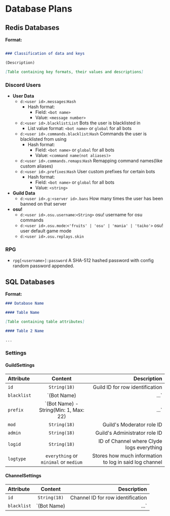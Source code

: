 # Database Plans

## Redis Databases

**Format:**

```md

### Classification of data and keys

(Description)

[Table containing key formats, their values and descriptions]
```

### Discord Users

- **User Data**
  - `d:<user id>.messages`:`Hash`
    - Hash format:
      - Field: `<bot name>`
      - Value: `<message number>`
  - `d:<user id>.blacklist`:`List` Bots the user is blacklisted in
    - List value format: `<bot name>` or `global` for all bots
  - `d:<user id>.commands.blacklist`:`Hash` Commands the user is blacklisted from using
    - Hash format:
      - Field: `<bot name>` or `global` for all bots
      - Value: `<command name(not aliases)>`
  - `d:<user id>.commands.remaps`:`Hash` Remapping command names(like custom aliases)
  - `d:<user id>.prefixes`:`Hash` User custom prefixes for certain bots
    - Hash format:
      - Field: `<bot name>` or `global` for all bots
      - Value: `<string>`
- **Guild Data**
  - `d:<user id>.g:<server id>.bans` How many times the user has been banned on that server
- **osu!**
  - `d:<user id>.osu.username`:`<String>` osu! username for osu commands
  - `d:<user id>.osu.mode`:`<'fruits' | 'osu' | 'mania' | 'taiko'>` osu! user default game mode
  - `d:<user id>.osu.replays.skin`

### RPG

- `rpg[<username>]:password` A SHA-512 hashed password with config random password appended.

## SQL Databases

**Format:**

```md
### Database Name

#### Table Name

[Table containing table attributes]

#### Table 2 Name

...
```

### Settings

#### GuildSettings

| Attribute   |                   Content                    |                                            Description |
| :---------- | :------------------------------------------: | -----------------------------------------------------: |
| `id`        |                 `String(18)`                 |                        Guild ID for row identification |
| `blacklist` |              `(Bot Name) | ...`              |      Disables the use of specified bots in that server |
| `prefix`    | `(Bot Name) - String(Min: 1, Max: 22) | ...` |                                           Guild prefix |
| `mod`       |                 `String(18)`                 |                              Guild's Moderator role ID |
| `admin`     |                 `String(18)`                 |                          Guild's Administrator role ID |
| `logid`     |                 `String(18)`                 |              ID of Channel where Clyde logs everything |
| `logtype`   |    `everything` or `minimal` or `medium`     | Stores how much information to log in said log channel |

#### ChannelSettings

| Attribute   |      Content       |                          Description |
| :---------- | :----------------: | -----------------------------------: |
| `id`        |    `String(18)`    |    Channel ID for row identification |
| `blacklist` | `(Bot Name) | ...` | Disables use of bots in this channel |
